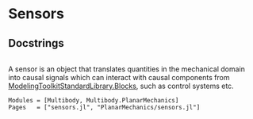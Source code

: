 # Sensors


## Docstrings
```@index
```


A sensor is an object that translates quantities in the mechanical domain into causal signals which can interact with causal components from [ModelingToolkitStandardLibrary.Blocks](https://docs.sciml.ai/ModelingToolkitStandardLibrary/stable/API/blocks/), such as control systems etc.

```@autodocs
Modules = [Multibody, Multibody.PlanarMechanics]
Pages   = ["sensors.jl", "PlanarMechanics/sensors.jl"]
```
